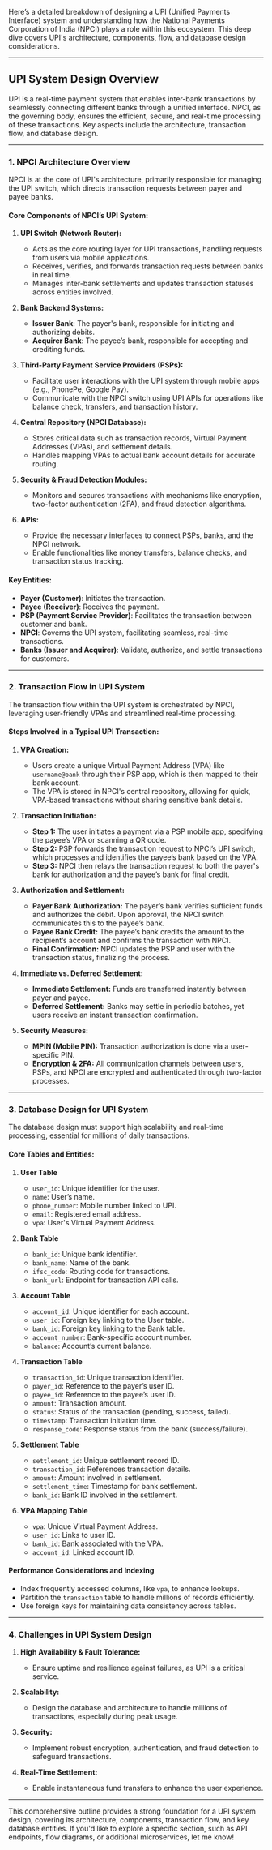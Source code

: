 Here’s a detailed breakdown of designing a UPI (Unified Payments Interface) system and understanding how the National Payments Corporation of India (NPCI) plays a role within this ecosystem. This deep dive covers UPI's architecture, components, flow, and database design considerations.

---

## **UPI System Design Overview**

UPI is a real-time payment system that enables inter-bank transactions by seamlessly connecting different banks through a unified interface. NPCI, as the governing body, ensures the efficient, secure, and real-time processing of these transactions. Key aspects include the architecture, transaction flow, and database design.

---

### **1. NPCI Architecture Overview**

NPCI is at the core of UPI's architecture, primarily responsible for managing the UPI switch, which directs transaction requests between payer and payee banks.

#### **Core Components of NPCI’s UPI System:**

1. **UPI Switch (Network Router):**
   - Acts as the core routing layer for UPI transactions, handling requests from users via mobile applications.
   - Receives, verifies, and forwards transaction requests between banks in real time.
   - Manages inter-bank settlements and updates transaction statuses across entities involved.

2. **Bank Backend Systems:**
   - **Issuer Bank**: The payer's bank, responsible for initiating and authorizing debits.
   - **Acquirer Bank**: The payee’s bank, responsible for accepting and crediting funds.

3. **Third-Party Payment Service Providers (PSPs):**
   - Facilitate user interactions with the UPI system through mobile apps (e.g., PhonePe, Google Pay).
   - Communicate with the NPCI switch using UPI APIs for operations like balance check, transfers, and transaction history.

4. **Central Repository (NPCI Database):**
   - Stores critical data such as transaction records, Virtual Payment Addresses (VPAs), and settlement details.
   - Handles mapping VPAs to actual bank account details for accurate routing.

5. **Security & Fraud Detection Modules:**
   - Monitors and secures transactions with mechanisms like encryption, two-factor authentication (2FA), and fraud detection algorithms.

6. **APIs:**
   - Provide the necessary interfaces to connect PSPs, banks, and the NPCI network.
   - Enable functionalities like money transfers, balance checks, and transaction status tracking.

#### **Key Entities:**
   - **Payer (Customer)**: Initiates the transaction.
   - **Payee (Receiver)**: Receives the payment.
   - **PSP (Payment Service Provider)**: Facilitates the transaction between customer and bank.
   - **NPCI**: Governs the UPI system, facilitating seamless, real-time transactions.
   - **Banks (Issuer and Acquirer)**: Validate, authorize, and settle transactions for customers.

---

### **2. Transaction Flow in UPI System**

The transaction flow within the UPI system is orchestrated by NPCI, leveraging user-friendly VPAs and streamlined real-time processing.

#### **Steps Involved in a Typical UPI Transaction:**

1. **VPA Creation:**
   - Users create a unique Virtual Payment Address (VPA) like `username@bank` through their PSP app, which is then mapped to their bank account.
   - The VPA is stored in NPCI's central repository, allowing for quick, VPA-based transactions without sharing sensitive bank details.

2. **Transaction Initiation:**
   - **Step 1:** The user initiates a payment via a PSP mobile app, specifying the payee’s VPA or scanning a QR code.
   - **Step 2:** PSP forwards the transaction request to NPCI’s UPI switch, which processes and identifies the payee’s bank based on the VPA.
   - **Step 3:** NPCI then relays the transaction request to both the payer's bank for authorization and the payee’s bank for final credit.

3. **Authorization and Settlement:**
   - **Payer Bank Authorization:** The payer’s bank verifies sufficient funds and authorizes the debit. Upon approval, the NPCI switch communicates this to the payee’s bank.
   - **Payee Bank Credit:** The payee’s bank credits the amount to the recipient’s account and confirms the transaction with NPCI.
   - **Final Confirmation:** NPCI updates the PSP and user with the transaction status, finalizing the process.

4. **Immediate vs. Deferred Settlement:**
   - **Immediate Settlement:** Funds are transferred instantly between payer and payee.
   - **Deferred Settlement:** Banks may settle in periodic batches, yet users receive an instant transaction confirmation.

5. **Security Measures:**
   - **MPIN (Mobile PIN):** Transaction authorization is done via a user-specific PIN.
   - **Encryption & 2FA:** All communication channels between users, PSPs, and NPCI are encrypted and authenticated through two-factor processes.

---

### **3. Database Design for UPI System**

The database design must support high scalability and real-time processing, essential for millions of daily transactions.

#### **Core Tables and Entities:**

1. **User Table**
   - `user_id`: Unique identifier for the user.
   - `name`: User’s name.
   - `phone_number`: Mobile number linked to UPI.
   - `email`: Registered email address.
   - `vpa`: User's Virtual Payment Address.

2. **Bank Table**
   - `bank_id`: Unique bank identifier.
   - `bank_name`: Name of the bank.
   - `ifsc_code`: Routing code for transactions.
   - `bank_url`: Endpoint for transaction API calls.

3. **Account Table**
   - `account_id`: Unique identifier for each account.
   - `user_id`: Foreign key linking to the User table.
   - `bank_id`: Foreign key linking to the Bank table.
   - `account_number`: Bank-specific account number.
   - `balance`: Account’s current balance.

4. **Transaction Table**
   - `transaction_id`: Unique transaction identifier.
   - `payer_id`: Reference to the payer’s user ID.
   - `payee_id`: Reference to the payee’s user ID.
   - `amount`: Transaction amount.
   - `status`: Status of the transaction (pending, success, failed).
   - `timestamp`: Transaction initiation time.
   - `response_code`: Response status from the bank (success/failure).

5. **Settlement Table**
   - `settlement_id`: Unique settlement record ID.
   - `transaction_id`: References transaction details.
   - `amount`: Amount involved in settlement.
   - `settlement_time`: Timestamp for bank settlement.
   - `bank_id`: Bank ID involved in the settlement.

6. **VPA Mapping Table**
   - `vpa`: Unique Virtual Payment Address.
   - `user_id`: Links to user ID.
   - `bank_id`: Bank associated with the VPA.
   - `account_id`: Linked account ID.

#### **Performance Considerations and Indexing**
   - Index frequently accessed columns, like `vpa`, to enhance lookups.
   - Partition the `transaction` table to handle millions of records efficiently.
   - Use foreign keys for maintaining data consistency across tables.

---

### **4. Challenges in UPI System Design**

1. **High Availability & Fault Tolerance:**
   - Ensure uptime and resilience against failures, as UPI is a critical service.

2. **Scalability:**
   - Design the database and architecture to handle millions of transactions, especially during peak usage.

3. **Security:**
   - Implement robust encryption, authentication, and fraud detection to safeguard transactions.

4. **Real-Time Settlement:**
   - Enable instantaneous fund transfers to enhance the user experience.

---

This comprehensive outline provides a strong foundation for a UPI system design, covering its architecture, components, transaction flow, and key database entities. If you'd like to explore a specific section, such as API endpoints, flow diagrams, or additional microservices, let me know!